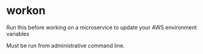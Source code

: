 # workon
Run this before working on a microservice to update your AWS environment variables

Must be run from administrative command line.
